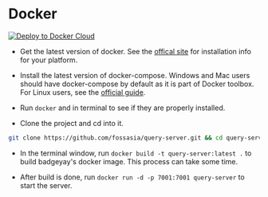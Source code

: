 # Docker

[![Deploy to Docker Cloud](https://files.cloud.docker.com/images/deploy-to-dockercloud.svg)](https://cloud.docker.com/stack/deploy/?repo=https://github.com/fossasia/query-server)

* Get the latest version of docker. See the [offical site](https://docs.docker.com/engine/installation/) for installation info for your platform.

* Install the latest version of docker-compose. Windows and Mac users should have docker-compose by default as it is part of Docker toolbox. For Linux users, see the
[official guide](https://docs.docker.com/compose/install/).

* Run `docker` and in terminal to see if they are properly installed.

* Clone the project and cd into it.

```bash
git clone https://github.com/fossasia/query-server.git && cd query-server
```

* In the terminal window, run `docker build -t query-server:latest .` to build badgeyay's docker image. This process can take some time.

* After build is done, run `docker run -d -p 7001:7001 query-server` to start the server.
